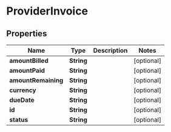 # ProviderInvoice

## Properties
Name | Type | Description | Notes
------------ | ------------- | ------------- | -------------
**amountBilled** | **String** |  |  [optional]
**amountPaid** | **String** |  |  [optional]
**amountRemaining** | **String** |  |  [optional]
**currency** | **String** |  |  [optional]
**dueDate** | **String** |  |  [optional]
**id** | **String** |  |  [optional]
**status** | **String** |  |  [optional]
